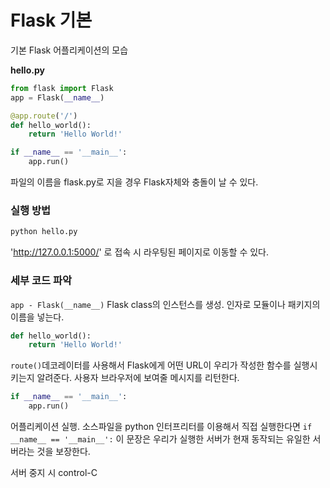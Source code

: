 # Flask 기본

기본 Flask 어플리케이션의 모습

**hello.py**

```Python
from flask import Flask
app = Flask(__name__)

@app.route('/')
def hello_world():
    return 'Hello World!'

if __name__ == '__main__':
    app.run()
```

파일의 이름을 flask.py로 지을 경우 Flask자체와 충돌이 날 수 있다.

### 실행 방법

```sh
python hello.py
```

'http://127.0.0.1:5000/' 로 접속 시 라우팅된 페이지로 이동할 수 있다.

### 세부 코드 파악

`app - Flask(__name__)`
Flask class의 인스턴스를 생성. 인자로 모듈이나 패키지의 이름을 넣는다.

```py
def hello_world():
    return 'Hello World!'
```

`route()`데코레이터를 사용해서 Flask에게 어떤 URL이 우리가 작성한 함수를 실행시키는지 알려준다. 사용자 브라우저에 보여줄 메시지를 리턴한다.

```py
if __name__ == '__main__':
    app.run()
```

어플리케이션 실행. 소스파일을 python 인터프리터를 이용해서 직접 실행한다면 `if __name__ == '__main__':` 이 문장은 우리가 실행한 서버가 현재 동작되는 유일한 서버라는 것을 보장한다.

서버 중지 시 control-C
